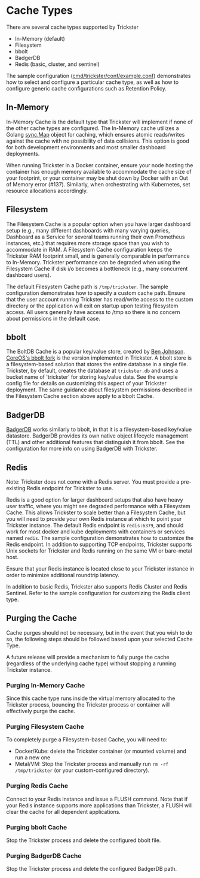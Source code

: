 # Cache Types

There are several cache types supported by Trickster

* In-Memory (default)
* Filesystem
* bbolt
* BadgerDB
* Redis (basic, cluster, and sentinel)

The sample configuration ([cmd/trickster/conf/example.conf](../cmd/trickster/conf/example.conf)) demonstrates how to select and configure a particular cache type, as well as how to configure generic cache configurations such as Retention Policy.

## In-Memory

In-Memory Cache is the default type that Trickster will implement if none of the other cache types are configured. The In-Memory cache utilizes a Golang [sync.Map](https://godoc.org/sync#Map) object for caching, which ensures atomic reads/writes against the cache with no possibility of data collisions. This option is good for both development environments and most smaller dashboard deployments.

When running Trickster in a Docker container, ensure your node hosting the container has enough memory available to accommodate the cache size of your footprint, or your container may be shut down by Docker with an Out of Memory error (#137). Similarly, when orchestrating with Kubernetes, set resource allocations accordingly.

## Filesystem

The Filesystem Cache is a popular option when you have larger dashboard setup (e.g., many different dashboards with many varying queries, Dashboard as a Service for several teams running their own Prometheus instances, etc.) that requires more storage space than you wish to accommodate in RAM. A Filesystem Cache configuration keeps the Trickster RAM footprint small, and is generally comparable in performance to In-Memory. Trickster performance can be degraded when using the Filesystem Cache if disk i/o becomes a bottleneck (e.g., many concurrent dashboard users).

The default Filesystem Cache path is `/tmp/trickster`. The sample configuration demonstrates how to specify a custom cache path. Ensure that the user account running Trickster has read/write access to the custom directory or the application will exit on startup upon testing filesystem access. All users generally have access to /tmp so there is no concern about permissions in the default case.

## bbolt

The BoltDB Cache is a popular key/value store, created by [Ben Johnson](https://github.com/benbjohnson). [CoreOS's bbolt fork](https://github.com/etcd-io/bbolt) is the version implemented in Trickster. A bbolt store is a filesystem-based solution that stores the entire database in a single file. Trickster, by default, creates the database at `trickster.db` and uses a bucket name of 'trickster' for storing key/value data. See the example config file for details on customizing this aspect of your Trickster deployment. The same guidance about filesystem permissions described in the Filesystem Cache section above apply to a bbolt Cache.

## BadgerDB

[BadgerDB](https://github.com/dgraph-io/badger) works similarly to bbolt, in that it is a filesystem-based key/value datastore. BadgerDB provides its own native object lifecycle management (TTL) and other additional features that distinguish it from bbolt. See the configuration for more info on using BadgerDB with Trickster.

## Redis

Note: Trickster does not come with a Redis server. You must provide a pre-existing Redis endpoint for Trickster to use.

Redis is a good option for larger dashboard setups that also have heavy user traffic, where you might see degraded performance with a Filesystem Cache. This allows Trickster to scale better than a Filesystem Cache, but you will need to provide your own Redis instance at which to point your Trickster instance. The default Redis endpoint is `redis:6379`, and should work for most docker and kube deployments with containers or services named `redis`. The sample configuration demonstrates how to customize the Redis endpoint. In addition to supporting TCP endpoints, Trickster supports Unix sockets for Trickster and Redis running on the same VM or bare-metal host.

Ensure that your Redis instance is located close to your Trickster instance in order to minimize additional roundtrip latency.

In addition to basic Redis, Trickster also supports Redis Cluster and Redis Sentinel. Refer to the sample configuration for customizing the Redis client type.

## Purging the Cache

Cache purges should not be necessary, but in the event that you wish to do so, the following steps should be followed based upon your selected Cache Type.

A future release will provide a mechanism to fully purge the cache (regardless of the underlying cache type) without stopping a running Trickster instance.

### Purging In-Memory Cache

Since this cache type runs inside the virtual memory allocated to the Trickster process, bouncing the Trickster process or container will effectively purge the cache.

### Purging Filesystem Cache

To completely purge a Filesystem-based Cache, you will need to:

* Docker/Kube: delete the Trickster container (or mounted volume) and run a new one
* Metal/VM: Stop the Trickster process and manually run `rm -rf /tmp/trickster` (or your custom-configured directory).

### Purging Redis Cache

Connect to your Redis instance and issue a FLUSH command. Note that if your Redis instance supports more applications than Trickster, a FLUSH will clear the cache for all dependent applications.

### Purging bbolt Cache

Stop the Trickster process and delete the configured bbolt file.

### Purging BadgerDB Cache

Stop the Trickster process and delete the configured BadgerDB path.
